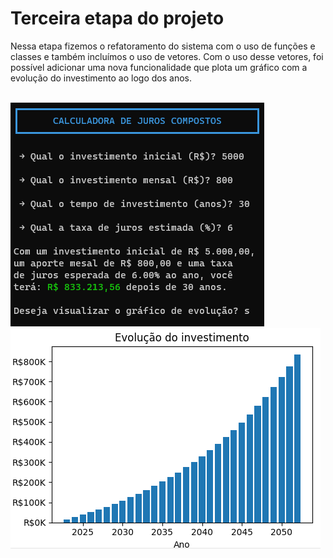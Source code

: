 # Terceira etapa do projeto

Nessa etapa fizemos o refatoramento do sistema com o uso de funções e classes e também incluímos o uso de vetores. Com o uso desse vetores, foi possível adicionar uma nova funcionalidade que plota um gráfico com a evolução do investimento ao logo dos anos.

<br>
<div>
  <img src="https://raw.githubusercontent.com/genesluna/ads-cesmac/main/comp-interest-calc/EA3/screenshot01.png" alt="Login screen"/>
  <img src="https://raw.githubusercontent.com/genesluna/ads-cesmac/main/comp-interest-calc/EA3/screenshot02.png" alt="Home screen"/>
</div>
